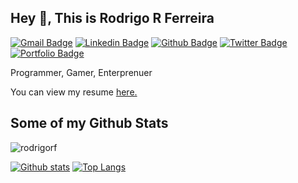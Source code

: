 
## Hey 👋, This is Rodrigo R Ferreira
[![Gmail Badge](https://img.shields.io/badge/-rodrigorf33@gmail.com-c14438?style=flat&logo=Gmail&logoColor=white&link=mailto:rodrigorf33@gmail.com)](mailto:rodrigorf33@gmail.com) 
[![Linkedin Badge](https://img.shields.io/badge/-rodrigorferreira-0072b1?style=flat&logo=Linkedin&logoColor=white&link=https://www.linkedin.com/in/rodrigorferreira/)](https://www.linkedin.com/in/rodrigorferreira/) [![Github Badge](https://img.shields.io/badge/-rodrigorf-grey?style=flat&logo=github&logoColor=white&link=https://github.com/rodrigorf/)](https://www.github.com/rodrigorf/) [![Twitter Badge](https://img.shields.io/badge/-rodrigorf-00acee?style=flat&logo=twitter&logoColor=white&link=https://twitter.com/rodrigorf/)](https://www.twitter.com/rodrigorf/) [![Portfolio Badge](https://img.shields.io/badge/portfolio-web-blue?style=flat&link=rodrigoreisf.com.br/)](rodrigoreisf.com.br/) <p align='left'>Programmer, Gamer, Enterprenuer</p><p align='left'> You can view my resume <a href='https://www.linkedin.com/in/rodrigorferreira/ ' target=_blank><u>here</u>.</a></p>
## Some of my Github Stats
<p align=left> <img src=https://komarev.com/ghpvc/?username=rodrigorf alt=rodrigorf /> </p>

[![Github stats](https://github-readme-stats.vercel.app/api?username=rodrigorf&show_icons=true&include_all_commits=true&theme=tokyonight)](https://github.com/rodrigorf/github-readme-stats)
[![Top Langs](https://github-readme-stats.vercel.app/api/top-langs/?username=rodrigorf&layout=compact)](https://github.com/rodrigorf/github-readme-stats)
